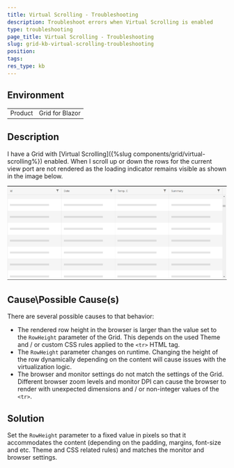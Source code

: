 ```yaml
---
title: Virtual Scrolling - Troubleshooting
description: Troubleshoot errors when Virtual Scrolling is enabled
type: troubleshooting
page_title: Virtual Scrolling - Troubleshooting
slug: grid-kb-virtual-scrolling-troubleshooting
position:
tags:
res_type: kb
---
```


## Environment
<table>
	<tbody>
		<tr>
			<td>Product</td>
			<td>Grid for Blazor</td>
		</tr>
	</tbody>
</table>


## Description
I have a Grid with [Virtual Scrolling]({%slug components/grid/virtual-scrolling%}) enabled. When I scroll up or down the rows for the current view port are not rendered as the loading indicator remains visible as shown in the image below.


![](images/virtual-scrolling-loading-indicator.png)


## Cause\Possible Cause(s)

There are several possible causes to that behavior:
* The rendered row height in the browser is larger than the value set to the `RowHeight` parameter of the Grid. This depends on the used Theme and / or custom CSS rules applied to the `<tr>` HTML tag.
* The `RowHeight` parameter changes on runtime. Changing the height of the row dynamically depending on the content will cause issues with the virtualization logic.
* The browser and monitor settings do not match the settings of the Grid. Different browser zoom levels and monitor DPI can cause the browser to render with unexpected dimensions and / or non-integer values of the `<tr>`.


## Solution
Set the `RowHeight` parameter to a fixed value in pixels so that it accommodates the content (depending on the padding, margins, font-size and etc. Theme and CSS related rules) and matches the monitor and browser settings.
